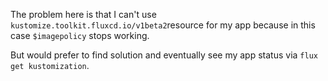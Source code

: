The problem here is that I can't use `kustomize.toolkit.fluxcd.io/v1beta2`resource 
for my app because in this case `$imagepolicy` stops working.

But would prefer to find solution and eventually see my app status via `flux get kustomization`.